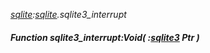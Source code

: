 _[sqlite](../../modules/sqlite/sqlite-module.md):[sqlite](../../modules/sqlite/sqlite-module.md).sqlite3\_interrupt_
##### Function sqlite3\_interrupt:Void( :[sqlite3](../../modules/sqlite/sqlite-sqlite3.md) Ptr )
